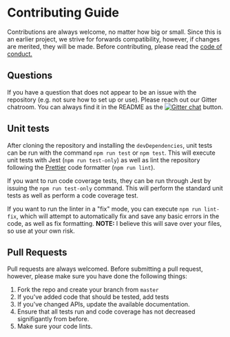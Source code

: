 # Contributing Guide
Contributions are always welcome, no matter how big or small. Since this is an
earlier project, we strive for forwards compatibility, however, if changes are
merited, they will be made. Before contributing, please read the [code of conduct.](CODE_OF_CONDUCT.md)

## Questions
If you have a question that does not appear to be an issue with the repository
(e.g. not sure how to set up or use). Please reach out our Gitter chatroom.
You can always find it in the README as the [![Gitter chat](https://badges.gitter.im/unipkg/gitter.svg)](https://gitter.im/unipkg/Lobby) button.

## Unit tests
After cloning the repository and installing the `devDependencies`, unit tests
can be run with the command `npm run test` or `npm test`. This will execute unit
tests with Jest (`npm run test-only`) as well as lint the repository following the [Prettier](https://github.com/prettier/prettier)
code formatter (`npm run lint`).

If you want to run code coverage tests, they can be run through Jest by issuing
the `npm run test-only` command. This will perform the standard unit tests as
well as perform a code coverage test.

If you want to run the linter in a "fix" mode, you can execute `npm run lint-fix`,
which will attempt to automatically fix and save any basic errors in the code, as
well as fix formatting. **NOTE:** I believe this will save over your files, so use
at your own risk.

## Pull Requests
Pull requests are always welcomed. Before submitting a pull request, however,
please make sure you have done the following things:
1. Fork the repo and create your branch from `master`
2. If you've added code that should be tested, add tests
3. If you've changed APIs, update the available documentation.
4. Ensure that all tests run and code coverage has not decreased signifigantly
from before.
5. Make sure your code lints.
